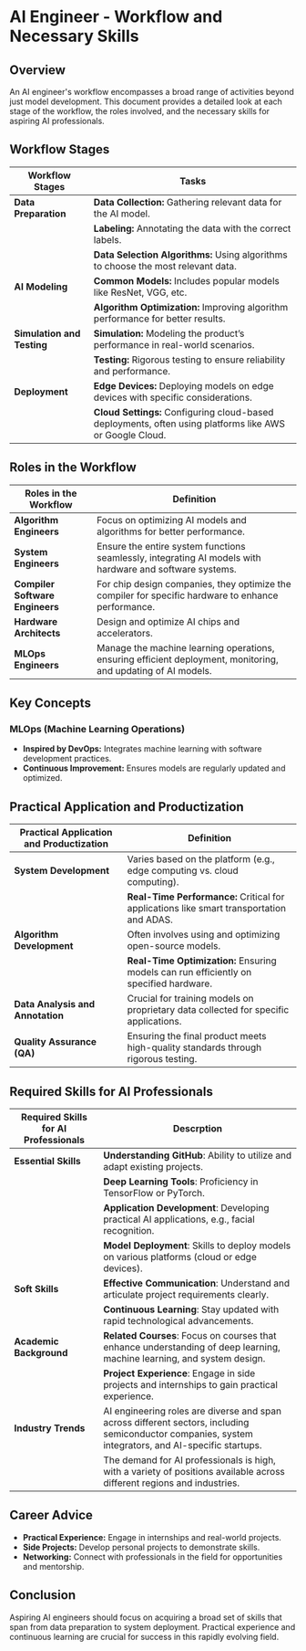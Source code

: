 # AI Engineer - Workflow and Necessary Skills

## Overview

An AI engineer's workflow encompasses a broad range of activities beyond just model development. This document provides a detailed look at each stage of the workflow, the roles involved, and the necessary skills for aspiring AI professionals.

## Workflow Stages

|Workflow Stages|Tasks|
|-|-|
|**Data Preparation**|**Data Collection:** Gathering relevant data for the AI model.|
||**Labeling:** Annotating the data with the correct labels.|
||**Data Selection Algorithms:** Using algorithms to choose the most relevant data.|
|**AI Modeling**|**Common Models:** Includes popular models like ResNet, VGG, etc.|
||**Algorithm Optimization:** Improving algorithm performance for better results.|
|**Simulation and Testing**|**Simulation:** Modeling the product’s performance in real-world scenarios.|
||**Testing:** Rigorous testing to ensure reliability and performance.|
|**Deployment**|**Edge Devices:** Deploying models on edge devices with specific considerations.|
||**Cloud Settings:** Configuring cloud-based deployments, often using platforms like AWS or Google Cloud.|

## Roles in the Workflow

|Roles in the Workflow|Definition|
|-|-|
|**Algorithm Engineers**|Focus on optimizing AI models and algorithms for better performance.|
|**System Engineers**|Ensure the entire system functions seamlessly, integrating AI models with hardware and software systems.|
|**Compiler Software Engineers**|For chip design companies, they optimize the compiler for specific hardware to enhance performance.|
|**Hardware Architects**|Design and optimize AI chips and accelerators.|
|**MLOps Engineers**|Manage the machine learning operations, ensuring efficient deployment, monitoring, and updating of AI models.|

## Key Concepts

### MLOps (Machine Learning Operations)

- **Inspired by DevOps:** Integrates machine learning with software development practices.
- **Continuous Improvement:** Ensures models are regularly updated and optimized.

## Practical Application and Productization

|Practical Application and Productization|Definition|
|-|-|
|**System Development**|Varies based on the platform (e.g., edge computing vs. cloud computing).|
||**Real-Time Performance:** Critical for applications like smart transportation and ADAS.|
|**Algorithm Development**|Often involves using and optimizing open-source models.|
||**Real-Time Optimization:** Ensuring models can run efficiently on specified hardware.|
|**Data Analysis and Annotation**|Crucial for training models on proprietary data collected for specific applications.|
|**Quality Assurance (QA)**|Ensuring the final product meets high-quality standards through rigorous testing.|

## Required Skills for AI Professionals

|Required Skills for AI Professionals|Descrption|
|-|-|
|**Essential Skills**|**Understanding GitHub**: Ability to utilize and adapt existing projects.|
||**Deep Learning Tools**: Proficiency in TensorFlow or PyTorch.|
||**Application Development**: Developing practical AI applications, e.g., facial recognition.|
||**Model Deployment**: Skills to deploy models on various platforms (cloud or edge devices).|
|**Soft Skills**|**Effective Communication**: Understand and articulate project requirements clearly.|
||**Continuous Learning**: Stay updated with rapid technological advancements.|
|**Academic Background**|**Related Courses**: Focus on courses that enhance understanding of deep learning, machine learning, and system design.|
||**Project Experience**: Engage in side projects and internships to gain practical experience.|
|**Industry Trends**|AI engineering roles are diverse and span across different sectors, including semiconductor companies, system integrators, and AI-specific startups.|
||The demand for AI professionals is high, with a variety of positions available across different regions and industries.|

## Career Advice

- **Practical Experience:** Engage in internships and real-world projects.
- **Side Projects:** Develop personal projects to demonstrate skills.
- **Networking:** Connect with professionals in the field for opportunities and mentorship.

## Conclusion

Aspiring AI engineers should focus on acquiring a broad set of skills that span from data preparation to system deployment. Practical experience and continuous learning are crucial for success in this rapidly evolving field.

